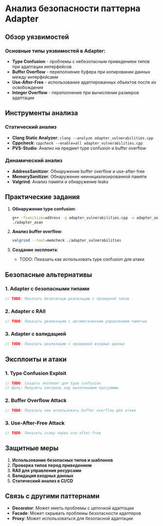 # Анализ безопасности паттерна Adapter

## Обзор уязвимостей

### Основные типы уязвимостей в Adapter:
- **Type Confusion** - проблемы с небезопасным приведением типов при адаптации интерфейсов
- **Buffer Overflow** - переполнение буфера при копировании данных между интерфейсами
- **Use-After-Free** - использование адаптированных объектов после их освобождения
- **Integer Overflow** - переполнение при вычислении размеров адаптации

## Инструменты анализа

### Статический анализ
- **Clang Static Analyzer**: `clang --analyze adapter_vulnerabilities.cpp`
- **Cppcheck**: `cppcheck --enable=all adapter_vulnerabilities.cpp`
- **PVS-Studio**: Анализ на предмет type confusion и buffer overflow

### Динамический анализ
- **AddressSanitizer**: Обнаружение buffer overflow и use-after-free
- **MemorySanitizer**: Обнаружение неинициализированной памяти
- **Valgrind**: Анализ памяти и обнаружение leaks

## Практические задания

1. **Обнаружение type confusion**:
   ```bash
   g++ -fsanitize=address -g adapter_vulnerabilities.cpp -o adapter_asan
   ./adapter_asan
   ```

2. **Анализ buffer overflow**:
   ```bash
   valgrind --tool=memcheck ./adapter_vulnerabilities
   ```

3. **Создание эксплоита**:
   - TODO: Показать как использовать type confusion для атаки

## Безопасные альтернативы

### 1. Adapter с безопасными типами
```cpp
// TODO: Показать безопасную реализацию с проверкой типов
```

### 2. Adapter с RAII
```cpp
// TODO: Показать реализацию с автоматическим управлением памятью
```

### 3. Adapter с валидацией
```cpp
// TODO: Показать реализацию с проверкой входных данных
```

## Эксплоиты и атаки

### 1. Type Confusion Exploit
```cpp
// TODO: Создать эксплоит для type confusion
// Цель: Получить контроль над выполнением программы
```

### 2. Buffer Overflow Attack
```cpp
// TODO: Показать как использовать buffer overflow для атаки
```

### 3. Use-After-Free Attack
```cpp
// TODO: Показать атаку через use-after-free
```

## Защитные меры

1. **Использование безопасных типов и шаблонов**
2. **Проверка типов перед приведением**
3. **RAII для управления ресурсами**
4. **Валидация входных данных**
5. **Статический анализ в CI/CD**

## Связь с другими паттернами

- **Decorator**: Может иметь проблемы с цепочкой адаптации
- **Facade**: Может скрывать проблемы безопасности адаптеров
- **Proxy**: Может использоваться для безопасной адаптации